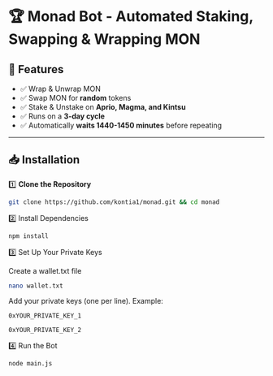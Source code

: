# 🏆 Monad Bot - Automated Staking, Swapping & Wrapping MON

## 📌 Features
- ✅ Wrap & Unwrap MON
- ✅ Swap MON for **random** tokens
- ✅ Stake & Unstake on **Aprio, Magma, and Kintsu**
- ✅ Runs on a **3-day cycle**
- ✅ Automatically **waits 1440-1450 minutes** before repeating

---

## 📥 Installation

1️⃣ **Clone the Repository**  
```sh
git clone https://github.com/kontia1/monad.git && cd monad
```


2️⃣ Install Dependencies
```sh 
npm install
```

3️⃣ Set Up Your Private Keys

Create a wallet.txt file 
```sh
nano wallet.txt
```
Add your private keys (one per line). Example:

```
0xYOUR_PRIVATE_KEY_1

0xYOUR_PRIVATE_KEY_2
```

4️⃣ Run the Bot

```
node main.js
```

